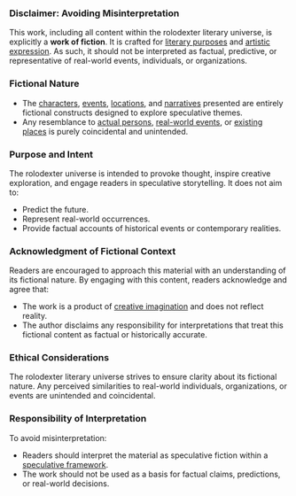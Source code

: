 ### **Disclaimer: Avoiding Misinterpretation**

This work, including all content within the rolodexter literary universe, is explicitly a **work of fiction**. It is crafted for [literary purposes](/literary_products/concepts/literary-purposes.md) and [artistic expression](/literary_products/concepts/artistic-expression.md). As such, it should not be interpreted as factual, predictive, or representative of real-world events, individuals, or organizations.

### **Fictional Nature**
- The [characters](/literary_products/elements/characters.md), [events](/literary_products/elements/events.md), [locations](/literary_products/elements/locations.md), and [narratives](/literary_products/elements/narratives.md) presented are entirely fictional constructs designed to explore speculative themes.
- Any resemblance to [actual persons](/literary_products/disclaimers/actual-persons.md), [real-world events](/literary_products/disclaimers/real-world-events.md), or [existing places](/literary_products/disclaimers/existing-places.md) is purely coincidental and unintended.

### **Purpose and Intent**
The rolodexter universe is intended to provoke thought, inspire creative exploration, and engage readers in speculative storytelling. It does not aim to:
- Predict the future.
- Represent real-world occurrences.
- Provide factual accounts of historical events or contemporary realities.

### **Acknowledgment of Fictional Context**
Readers are encouraged to approach this material with an understanding of its fictional nature. By engaging with this content, readers acknowledge and agree that:
- The work is a product of [creative imagination](/literary_products/concepts/creative-imagination.md) and does not reflect reality.
- The author disclaims any responsibility for interpretations that treat this fictional content as factual or historically accurate.

### **Ethical Considerations**
The rolodexter literary universe strives to ensure clarity about its fictional nature. Any perceived similarities to real-world individuals, organizations, or events are unintended and coincidental.

### **Responsibility of Interpretation**
To avoid misinterpretation:
- Readers should interpret the material as speculative fiction within a [speculative framework](/literary_products/concepts/speculative-framework.md).
- The work should not be used as a basis for factual claims, predictions, or real-world decisions.
